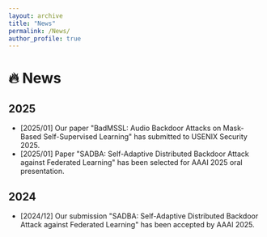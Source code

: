 ```yaml
---
layout: archive
title: "News"
permalink: /News/
author_profile: true
---
```


# 🔥 News


## 2025
* [2025/01] Our paper "BadMSSL: Audio Backdoor Attacks on Mask-Based Self-Supervised Learning" has submitted to USENIX Security 2025.
* [2025/01] Paper "SADBA: Self-Adaptive Distributed Backdoor Attack against Federated Learning" has been selected for AAAI 2025 oral presentation.
  
## 2024
* [2024/12] Our submission "SADBA: Self-Adaptive Distributed Backdoor Attack against Federated Learning" has been accepted by AAAI 2025.

